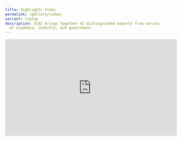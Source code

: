 ```yaml
---
title: Highlights Video
permalink: /gallery/video/
variant: tiptap
description: SCAI brings together 42 distinguished experts from various fields
  of academia, industry, and government.
---
```

<p></p><div class="iframe-wrapper"><iframe height="315" width="560" allowfullscreen="true" frameborder="0" src="https://www.youtube.com/embed/xH9ymuCrp04?si=0OH7K41EyagECA_w"></iframe></div><p></p>